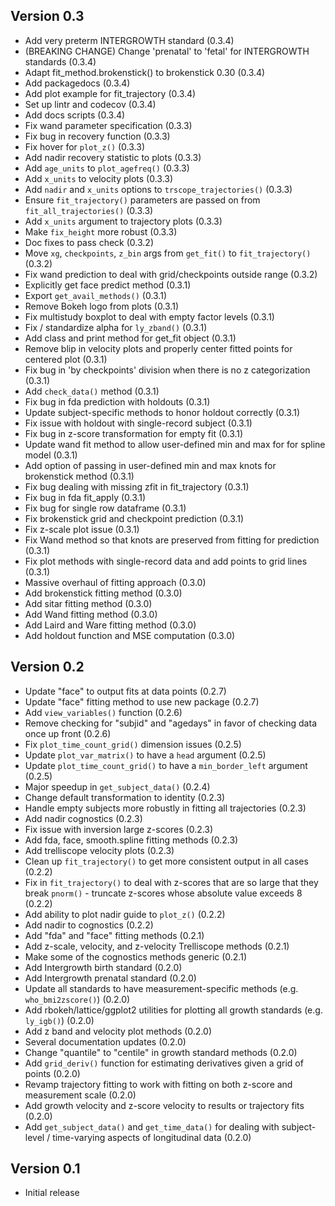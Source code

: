 Version 0.3
----------------------------------------------------------------------

- Add very preterm INTERGROWTH standard (0.3.4)
- (BREAKING CHANGE) Change 'prenatal' to 'fetal' for INTERGROWTH standards (0.3.4)
- Adapt fit_method.brokenstick() to brokenstick 0.30 (0.3.4)
- Add packagedocs (0.3.4)
- Add plot example for fit_trajectory (0.3.4)
- Set up lintr and codecov (0.3.4)
- Add docs scripts (0.3.4)
- Fix wand parameter specification (0.3.3)
- Fix bug in recovery function (0.3.3)
- Fix hover for `plot_z()` (0.3.3)
- Add nadir recovery statistic to plots (0.3.3)
- Add `age_units` to `plot_agefreq()` (0.3.3)
- Add `x_units` to velocity plots (0.3.3)
- Add `nadir` and `x_units` options to `trscope_trajectories()` (0.3.3)
- Ensure `fit_trajectory()` parameters are passed on from `fit_all_trajectories()` (0.3.3)
- Add `x_units` argument to trajectory plots (0.3.3)
- Make `fix_height` more robust (0.3.3)
- Doc fixes to pass check (0.3.2)
- Move `xg`, `checkpoints`, `z_bin` args from `get_fit()` to `fit_trajectory()` (0.3.2)
- Fix wand prediction to deal with grid/checkpoints outside range (0.3.2)
- Explicitly get face predict method (0.3.1)
- Export `get_avail_methods()` (0.3.1)
- Remove Bokeh logo from plots (0.3.1)
- Fix multistudy boxplot to deal with empty factor levels (0.3.1)
- Fix / standardize alpha for `ly_zband()` (0.3.1)
- Add class and print method for get_fit object (0.3.1)
- Remove blip in velocity plots and properly center fitted points for centered plot (0.3.1)
- Fix bug in 'by checkpoints' division when there is no z categorization (0.3.1)
- Add `check_data()` method (0.3.1)
- Fix bug in fda prediction with holdouts (0.3.1)
- Update subject-specific methods to honor holdout correctly (0.3.1)
- Fix issue with holdout with single-record subject (0.3.1)
- Fix bug in z-score transformation for empty fit (0.3.1)
- Update wand fit method to allow user-defined min and max for for spline model (0.3.1)
- Add option of passing in user-defined min and max knots for brokenstick method (0.3.1)
- Fix bug dealing with missing zfit in fit_trajectory (0.3.1)
- Fix bug in fda fit_apply (0.3.1)
- Fix bug for single row dataframe (0.3.1)
- Fix brokenstick grid and checkpoint prediction (0.3.1)
- Fix z-scale plot issue (0.3.1)
- Fix Wand method so that knots are preserved from fitting for prediction (0.3.1)
- Fix plot methods with single-record data and add points to grid lines (0.3.1)
- Massive overhaul of fitting approach (0.3.0)
- Add brokenstick fitting method (0.3.0)
- Add sitar fitting method (0.3.0)
- Add Wand fitting method (0.3.0)
- Add Laird and Ware fitting method (0.3.0)
- Add holdout function and MSE computation (0.3.0)

Version 0.2
----------------------------------------------------------------------

- Update "face" to output fits at data points (0.2.7)
- Update "face" fitting method to use new package (0.2.7)
- Add `view_variables()` function (0.2.6)
- Remove checking for "subjid" and "agedays" in favor of checking data once up front (0.2.6)
- Fix `plot_time_count_grid()` dimension issues (0.2.5)
- Update `plot_var_matrix()` to have a `head` argument (0.2.5)
- Update `plot_time_count_grid()` to have a `min_border_left` argument (0.2.5)
- Major speedup in `get_subject_data()` (0.2.4)
- Change default transformation to identity (0.2.3)
- Handle empty subjects more robustly in fitting all trajectories (0.2.3)
- Add nadir cognostics (0.2.3)
- Fix issue with inversion large z-scores (0.2.3)
- Add fda, face, smooth.spline fitting methods  (0.2.3)
- Add trelliscope velocity plots (0.2.3)
- Clean up `fit_trajectory()` to get more consistent output in all cases (0.2.2)
- Fix in `fit_trajectory()` to deal with z-scores that are so large that they break `pnorm()` - truncate z-scores whose absolute value exceeds 8 (0.2.2)
- Add ability to plot nadir guide to `plot_z()` (0.2.2)
- Add nadir to cognostics (0.2.2)
- Add "fda" and "face" fitting methods (0.2.1)
- Add z-scale, velocity, and z-velocity Trelliscope methods (0.2.1)
- Make some of the cognostics methods generic (0.2.1)
- Add Intergrowth birth standard (0.2.0)
- Add Intergrowth prenatal standard (0.2.0)
- Update all standards to have measurement-specific methods (e.g. `who_bmi2zscore()`) (0.2.0)
- Add rbokeh/lattice/ggplot2 utilities for plotting all growth standards (e.g. `ly_igb()`) (0.2.0)
- Add z band and velocity plot methods (0.2.0)
- Several documentation updates (0.2.0)
- Change "quantile" to "centile" in growth standard methods (0.2.0)
- Add `grid_deriv()` function for estimating derivatives given a grid of points (0.2.0)
- Revamp trajectory fitting to work with fitting on both z-score and measurement scale (0.2.0)
- Add growth velocity and z-score velocity to results or trajectory fits (0.2.0)
- Add `get_subject_data()` and `get_time_data()` for dealing with subject-level / time-varying aspects of longitudinal data (0.2.0)

Version 0.1
----------------------------------------------------------------------

- Initial release

